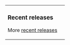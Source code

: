 <table><tr><td valign="top">

### Recent releases
<!-- recent_releases starts -->

<!-- recent_releases ends -->
More [recent releases](https://github.com/bradennapier/bradennapier/blob/main/releases.md)
</td><td valign="top">

</td></tr></table>
